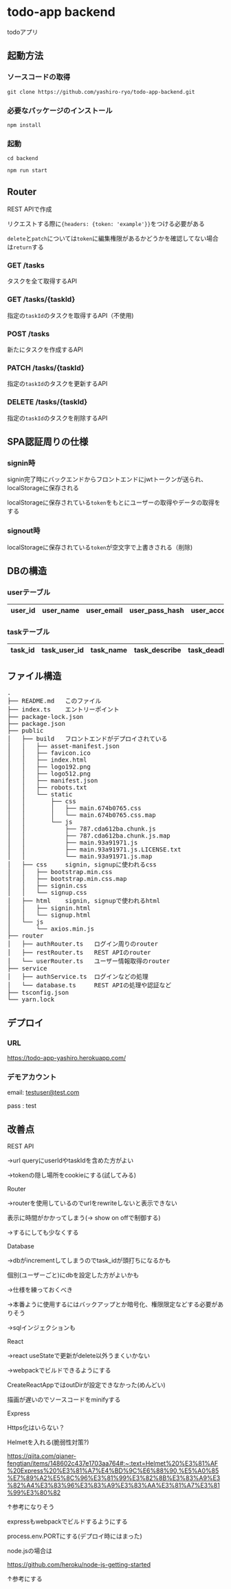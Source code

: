 # todo-app backend
todoアプリ
## 起動方法
### ソースコードの取得
`git clone https://github.com/yashiro-ryo/todo-app-backend.git`
### 必要なパッケージのインストール
`npm install`
### 起動
`cd backend`

`npm run start`

## Router
REST APIで作成

リクエストする際に`{headers: {token: 'example'}}`をつける必要がある

`delete`と`patch`については`token`に編集権限があるかどうかを確認してない場合は`return`する

### GET /tasks
タスクを全て取得するAPI

### GET /tasks/{taskId}
指定の`taskId`のタスクを取得するAPI（不使用)

### POST /tasks
新たにタスクを作成するAPI

### PATCH /tasks/{taskId}
指定の`taskId`のタスクを更新するAPI

### DELETE /tasks/{taskId}
指定の`taskId`のタスクを削除するAPI

## SPA認証周りの仕様

### signin時

signin完了時にバックエンドからフロントエンドにjwtトークンが送られ、localStorageに保存される

localStorageに保存されている`token`をもとにユーザーの取得やデータの取得をする

### signout時

localStorageに保存されている`token`が空文字で上書きされる（削除)

## DBの構造

### userテーブル

|  user_id  |  user_name  |  user_email  |  user_pass_hash  |  user_access_token  |  is_delete_modal  |
| --------- | ----------- | ------------ | ---------------- | ------------------- | ----------------- |

### taskテーブル

|  task_id  |  task_user_id  |  task_name  |  task_describe  |  task_deadline  |  task_is_completed  |
| --------- | -------------- | ----------- | --------------- | --------------- | ------------------- |

## ファイル構造

<pre>
.
├── README.md   このファイル
├── index.ts    エントリーポイント
├── package-lock.json
├── package.json
├── public
│   ├── build   フロントエンドがデプロイされている
│   │   ├── asset-manifest.json
│   │   ├── favicon.ico
│   │   ├── index.html
│   │   ├── logo192.png
│   │   ├── logo512.png
│   │   ├── manifest.json
│   │   ├── robots.txt
│   │   └── static
│   │       ├── css
│   │       │   ├── main.674b0765.css
│   │       │   └── main.674b0765.css.map
│   │       └── js
│   │           ├── 787.cda612ba.chunk.js
│   │           ├── 787.cda612ba.chunk.js.map
│   │           ├── main.93a91971.js
│   │           ├── main.93a91971.js.LICENSE.txt
│   │           └── main.93a91971.js.map
│   ├── css     signin, signupに使われるcss
│   │   ├── bootstrap.min.css
│   │   ├── bootstrap.min.css.map
│   │   ├── signin.css
│   │   └── signup.css
│   ├── html    signin, signupで使われるhtml 
│   │   ├── signin.html
│   │   └── signup.html
│   └── js
│       └── axios.min.js
├── router
│   ├── authRouter.ts   ログイン周りのrouter
│   ├── restRouter.ts   REST APIのrouter
│   └── userRouter.ts   ユーザー情報取得のrouter
├── service
│   ├── authService.ts  ログインなどの処理
│   └── database.ts     REST APIの処理や認証など
├── tsconfig.json
└── yarn.lock
</pre>

## デプロイ

### URL
https://todo-app-yashiro.herokuapp.com/

### デモアカウント

email: testuser@test.com

pass : test

## 改善点

REST API

->url queryにuserIdやtaskIdを含めた方がよい

->tokenの隠し場所をcookieにする(試してみる)

Router

->routerを使用しているのでurlをrewriteしないと表示できない

表示に時間がかかってしまう(-> show on offで制御する)

->するにしても少なくする

Database

->dbがincrementしてしまうのでtask_idが頭打ちになるかも

個別(ユーザーごと)にdbを設定した方がよいかも

->仕様を練っておくべき

->本番ように使用するにはバックアップとか暗号化、権限限定などする必要がありそう

->sqlインジェクションも

React

->react useStateで更新がdelete以外うまくいかない

->webpackでビルドできるようにする

CreateReactAppではoutDirが設定できなかった(めんどい)

描画が遅いのでソースコードをminifyする

Express

Https化はいらない？

Helmetを入れる(脆弱性対策?)

https://qiita.com/qianer-fengtian/items/148602c437e1703aa764#:~:text=Helmet%20%E3%81%AF%20Express%20%E3%81%A7%E4%BD%9C%E6%88%90,%E5%A0%85%E7%89%A2%E5%8C%96%E3%81%99%E3%82%8B%E3%83%A9%E3%82%A4%E3%83%96%E3%83%A9%E3%83%AA%E3%81%A7%E3%81%99%E3%80%82

↑参考になりそう

expressもwebpackでビルドするようにする

process.env.PORTにする(デプロイ時にはまった)

node.jsの場合は

https://github.com/heroku/node-js-getting-started

↑参考にする


